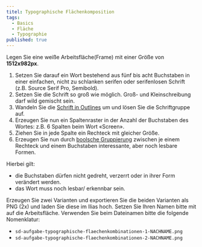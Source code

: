 ```yaml
---
titel: Typographische Flächenkomposition
tags: 
  - Basics
  - Fläche
  - Typographie
published: true
---
```


Legen Sie eine weiße Arbeitsfläche(Frame) mit einer Größe von **1512x982px**. 

1. Setzen Sie darauf ein Wort bestehend aus fünf bis acht Buchstaben in einer einfachen, nicht zu schlanken serifen oder serifenlosen Schrift (z.B. Source Serif Pro, Semibold). 
2. Setzen Sie die Schrift so groß wie möglich. Groß- und Kleinschreibung darf wild gemischt sein. 
3. Wandeln Sie die [Schrift in Outlines](https://help.figma.com/hc/en-us/articles/360047239073-Convert-text-to-vector-paths) um und lösen Sie die Schriftgruppe auf. 
4. Erzeugen Sie nun ein Spaltenraster in der Anzahl der Buchstaben des Wortes: z.B. 6 Spalten beim Wort «Screen».
5. Ziehen Sie in jede Spalte ein Rechteck mit gleicher Größe.
6. Erzeugen Sie nun durch [boolsche Gruppierung](https://help.figma.com/hc/en-us/articles/360039957534-Boolean-operations) zwischen je einem Rechteck und einem Buchstaben interessante, aber noch lesbare Formen.

Hierbei gilt:
- die Buchstaben dürfen nicht gedreht, verzerrt oder in ihrer Form verändert werden.
- das Wort muss noch lesbar/ erkennbar sein.

Erzeugen Sie zwei Varianten und exportieren Sie die beiden Varianten als PNG (2x) und laden Sie diese im Ilias hoch. Setzen Sie Ihren Namen bitte mit auf die Arbeitsfläche. Verwenden Sie beim Dateinamen bitte die folgende Nomenklatur: 

- ```sd-aufgabe-typographische-flaechenkombinationen-1-NACHNAME.png```
- ```sd-aufgabe-typographische-flaechenkombinationen-2-NACHNAME.png```

